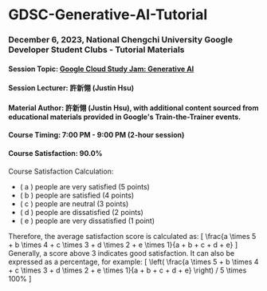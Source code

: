 # GDSC-Generative-AI-Tutorial
### December 6, 2023, National Chengchi University Google Developer Student Clubs - Tutorial Materials

#### Session Topic: [Google Cloud Study Jam: Generative AI](https://gdsc.community.dev/events/details/developer-student-clubs-national-chengchi-university-presents-google-cloud-study-jam-generative-ai/)

#### Session Lecturer: 許新翎 (Justin Hsu)

#### Material Author: 許新翎 (Justin Hsu), with additional content sourced from educational materials provided in Google's Train-the-Trainer events.

#### Course Timing: 7:00 PM - 9:00 PM (2-hour session)

#### Course Satisfaction: 90.0%
Course Satisfaction Calculation: 
- \( a \) people are very satisfied (5 points)
- \( b \) people are satisfied (4 points)
- \( c \) people are neutral (3 points)
- \( d \) people are dissatisfied (2 points)
- \( e \) people are very dissatisfied (1 point)

Therefore, the average satisfaction score is calculated as: 
\[ \frac{a \times 5 + b \times 4 + c \times 3 + d \times 2 + e \times 1}{a + b + c + d + e} \]
Generally, a score above 3 indicates good satisfaction. It can also be expressed as a percentage, for example:
\[ \left( \frac{a \times 5 + b \times 4 + c \times 3 + d \times 2 + e \times 1}{a + b + c + d + e} \right) / 5 \times 100\% \]
